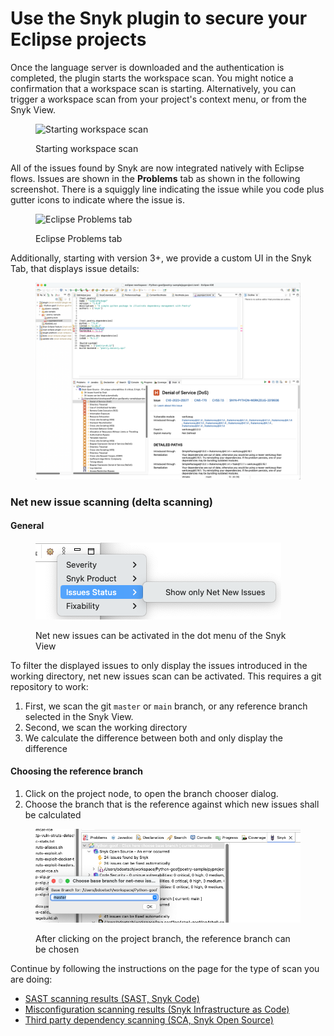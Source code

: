 # Use the Snyk plugin to secure your Eclipse projects

Once the language server is downloaded and the authentication is completed, the plugin starts the workspace scan. You might notice a confirmation that a workspace scan is starting. Alternatively, you can trigger a workspace scan from your project's context menu, or from the Snyk View.

<figure><img src="../../../.gitbook/assets/Screenshot 2022-10-19 at 09.02.25 (1).png" alt="Starting workspace scan"><figcaption><p>Starting workspace scan</p></figcaption></figure>

All of the issues found by Snyk are now integrated natively with Eclipse flows. Issues are shown in the **Problems** tab as shown in the following screenshot. There is a squiggly line indicating the issue while you code plus gutter icons to indicate where the issue is.

<figure><img src="../../../.gitbook/assets/Screenshot 2022-05-13 at 12.20.26.png" alt="Eclipse Problems tab"><figcaption><p>Eclipse Problems tab</p></figcaption></figure>

Additionally, starting with version 3+, we provide a custom UI in the Snyk Tab, that displays issue details:

<figure><img src="../../../.gitbook/assets/image (641).png" alt=""><figcaption></figcaption></figure>

### Net new issue scanning (delta scanning)

#### General



<figure><img src="../../../.gitbook/assets/image (647).png" alt=""><figcaption><p>Net new issues can be activated in the dot menu of the Snyk View</p></figcaption></figure>

To filter the displayed issues to only display the issues introduced in the working directory, net new issues scan can be activated. This requires a git repository to work:

1. First, we scan the git `master` or `main` branch, or any reference branch selected in the Snyk View.
2. Second, we scan the working directory
3. We calculate the difference between both and only display the difference

#### Choosing the reference branch

1. Click on the project node, to open the branch chooser dialog.
2. Choose the branch that is the reference against which new issues shall be calculated

<figure><img src="../../../.gitbook/assets/image (653).png" alt=""><figcaption><p>After clicking on the project branch, the reference branch can be chosen</p></figcaption></figure>



Continue by following the instructions on the page for the type of scan you are doing:

* [SAST scanning results (SAST, Snyk Code)](https://docs.snyk.io/ide-tools/eclipse-plugin/sast-scanning-results-sast-snyk-code)
* [Misconfiguration scanning results (Snyk Infrastructure as Code)](https://docs.snyk.io/ide-tools/eclipse-plugin/misconfiguration-scanning-results-snyk-infrastructure-as-code)
* [Third party dependency scanning (SCA, Snyk Open Source)](https://docs.snyk.io/ide-tools/eclipse-plugin/third-party-dependency-scanning-sca-snyk-open-source)
